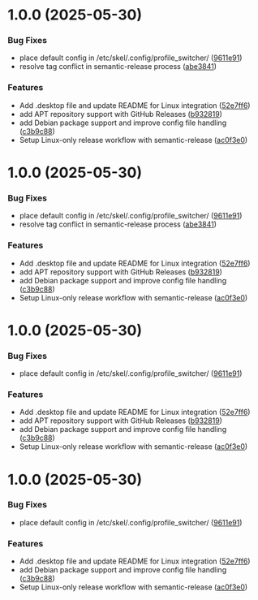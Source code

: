 # 1.0.0 (2025-05-30)


### Bug Fixes

* place default config in /etc/skel/.config/profile_switcher/ ([9611e91](https://github.com/yoshiori/profile_switcher/commit/9611e91a1094c77377c31c1965a239c84ea8af01))
* resolve tag conflict in semantic-release process ([abe3841](https://github.com/yoshiori/profile_switcher/commit/abe3841ea4a5a78c09e0913b7f69a6207809132f))


### Features

* Add .desktop file and update README for Linux integration ([52e7ff6](https://github.com/yoshiori/profile_switcher/commit/52e7ff62c379170560e180d9739ff6bf10e7570a))
* add APT repository support with GitHub Releases ([b932819](https://github.com/yoshiori/profile_switcher/commit/b9328195cee8d96a23e2bd920aa0c457781e62ee))
* add Debian package support and improve config file handling ([c3b9c88](https://github.com/yoshiori/profile_switcher/commit/c3b9c884dc969d6645c66db7e486e3977868eac8))
* Setup Linux-only release workflow with semantic-release ([ac0f3e0](https://github.com/yoshiori/profile_switcher/commit/ac0f3e009f8bfb4226847d591a449e930d4f8156))

# 1.0.0 (2025-05-30)


### Bug Fixes

* place default config in /etc/skel/.config/profile_switcher/ ([9611e91](https://github.com/yoshiori/profile_switcher/commit/9611e91a1094c77377c31c1965a239c84ea8af01))
* resolve tag conflict in semantic-release process ([abe3841](https://github.com/yoshiori/profile_switcher/commit/abe3841ea4a5a78c09e0913b7f69a6207809132f))


### Features

* Add .desktop file and update README for Linux integration ([52e7ff6](https://github.com/yoshiori/profile_switcher/commit/52e7ff62c379170560e180d9739ff6bf10e7570a))
* add APT repository support with GitHub Releases ([b932819](https://github.com/yoshiori/profile_switcher/commit/b9328195cee8d96a23e2bd920aa0c457781e62ee))
* add Debian package support and improve config file handling ([c3b9c88](https://github.com/yoshiori/profile_switcher/commit/c3b9c884dc969d6645c66db7e486e3977868eac8))
* Setup Linux-only release workflow with semantic-release ([ac0f3e0](https://github.com/yoshiori/profile_switcher/commit/ac0f3e009f8bfb4226847d591a449e930d4f8156))

# 1.0.0 (2025-05-30)


### Bug Fixes

* place default config in /etc/skel/.config/profile_switcher/ ([9611e91](https://github.com/yoshiori/profile_switcher/commit/9611e91a1094c77377c31c1965a239c84ea8af01))


### Features

* Add .desktop file and update README for Linux integration ([52e7ff6](https://github.com/yoshiori/profile_switcher/commit/52e7ff62c379170560e180d9739ff6bf10e7570a))
* add APT repository support with GitHub Releases ([b932819](https://github.com/yoshiori/profile_switcher/commit/b9328195cee8d96a23e2bd920aa0c457781e62ee))
* add Debian package support and improve config file handling ([c3b9c88](https://github.com/yoshiori/profile_switcher/commit/c3b9c884dc969d6645c66db7e486e3977868eac8))
* Setup Linux-only release workflow with semantic-release ([ac0f3e0](https://github.com/yoshiori/profile_switcher/commit/ac0f3e009f8bfb4226847d591a449e930d4f8156))

# 1.0.0 (2025-05-30)


### Bug Fixes

* place default config in /etc/skel/.config/profile_switcher/ ([9611e91](https://github.com/yoshiori/profile_switcher/commit/9611e91a1094c77377c31c1965a239c84ea8af01))


### Features

* Add .desktop file and update README for Linux integration ([52e7ff6](https://github.com/yoshiori/profile_switcher/commit/52e7ff62c379170560e180d9739ff6bf10e7570a))
* add Debian package support and improve config file handling ([c3b9c88](https://github.com/yoshiori/profile_switcher/commit/c3b9c884dc969d6645c66db7e486e3977868eac8))
* Setup Linux-only release workflow with semantic-release ([ac0f3e0](https://github.com/yoshiori/profile_switcher/commit/ac0f3e009f8bfb4226847d591a449e930d4f8156))
